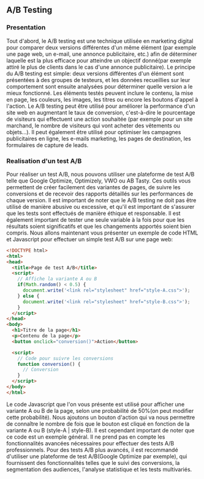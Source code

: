 ## A/B Testing
### Presentation
Tout d'abord, le A/B testing est une technique utilisée en marketing digital pour comparer deux versions différentes d'un même élément (par exemple une page web, un e-mail, une annonce publicitaire, etc.) afin de déterminer laquelle est la plus efficace pour atteindre un objectif donné(par exemple attiré le plus de clients dans le cas d'une annonce publicitaire). Le principe du A/B testing est simple: deux versions différentes d'un élément sont présentées à des groupes de testeurs, et les données recueillies sur leur comportement sont ensuite analysées pour déterminer quelle version a le mieux fonctionné. Les éléments testés peuvent inclure le contenu, la mise en page, les couleurs, les images, les titres ou encore les boutons d'appel à l'action. Le A/B testing peut être utilisé pour améliorer la performance d'un site web en augmentant le taux de conversion, c'est-à-dire le pourcentage de visiteurs qui effectuent une action souhaitée (par exemple pour un site marchand, le nombre de visiteurs qui vont acheter des vêtements ou objets...). Il peut également être utilisé pour optimiser les campagnes publicitaires en ligne, les e-mails marketing, les pages de destination, les formulaires de capture de leads.

### Realisation d'un test A/B

Pour réaliser un test A/B, nous pouvons utiliser une plateforme de test A/B telle que Google Optimize, Optimizely, VWO ou AB Tasty. Ces outils vous permettent de créer facilement des variantes de pages, de suivre les conversions et de recevoir des rapports détaillés sur les performances de chaque version.
Il est important de noter que le A/B testing ne doit pas être utilisé de manière abusive ou excessive, et qu'il est important de s'assurer que les tests sont effectués de manière éthique et responsable. Il est également important de tester une seule variable à la fois pour que les résultats soient significatifs et que les changements apportés soient bien compris. Nous allons maintenant vous présenter un exemple de code HTML et Javascript pour effectuer un simple test A/B sur une page web:

```html
<!DOCTYPE html>
<html>
<head>
  <title>Page de test A/B</title>
  <script>
    // Affiche la variante A ou B
    if(Math.random() < 0.5) {
      document.write('<link rel="stylesheet" href="style-A.css">');
    } else {
      document.write('<link rel="stylesheet" href="style-B.css">');
    }
  </script>
</head>
<body>
  <h1>Titre de la page</h1>
  <p>Contenu de la page</p>
  <button onclick="conversion()">Action</button>

  <script>
    // Code pour suivre les conversions
    function conversion() {
      // Conversion
    }
  </script>
</body>
</html>
```
Le code Javascript que l'on vous présente est utilisé pour afficher une variante A ou B de la page, selon une probabilité de 50%(on peut modifier cette probabilité). Nous ajoutons un bouton d'action qui va nous permettre de connaître le nombre de fois que le bouton est cliqué en fonction de la variante A ou B (style-A | style-B).  Il est cependant important de noter que ce code est un exemple général. Il ne prend pas en compte les fonctionnalités avancées nécessaires pour effectuer des tests A/B professionnels. Pour des tests A/B plus avancés, il est recommandé d'utiliser une plateforme de test A/B(Google Optimize par exemple), qui fournissent des fonctionnalités telles que le suivi des conversions, la segmentation des audiences, l'analyse statistique et les tests multivariés. 